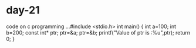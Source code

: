 # day-21
code on c programming
...#include <stdio.h>
int main()
{
    int a=100;
    int b=200;
    const int* ptr;
    ptr=&a;
    ptr=&b;
    printf("Value of ptr is :%u",ptr);
    return 0;
}
